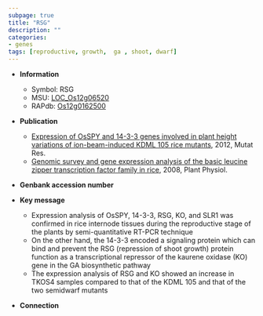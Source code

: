 ```yaml
---
subpage: true
title: "RSG"
description: ""
categories:
- genes
tags: [reproductive, growth,  ga , shoot, dwarf]
---
```


* **Information**  
    + Symbol: RSG  
    + MSU: [LOC_Os12g06520](http://rice.plantbiology.msu.edu/cgi-bin/ORF_infopage.cgi?orf=LOC_Os12g06520)  
    + RAPdb: [Os12g0162500](http://rapdb.dna.affrc.go.jp/viewer/gbrowse_details/irgsp1?name=Os12g0162500)  

* **Publication**  
    + [Expression of OsSPY and 14-3-3 genes involved in plant height variations of ion-beam-induced KDML 105 rice mutants](http://www.ncbi.nlm.nih.gov/pubmed?term=Expression+of+OsSPY+and+14-3-3+genes+involved+in+plant+height+variations+of+ion-beam-induced+KDML+105+rice+mutants%5BTitle%5D), 2012, Mutat Res.
    + [Genomic survey and gene expression analysis of the basic leucine zipper transcription factor family in rice](http://www.ncbi.nlm.nih.gov/pubmed?term=Genomic+survey+and+gene+expression+analysis+of+the+basic+leucine+zipper+transcription+factor+family+in+rice%5BTitle%5D), 2008, Plant Physiol.

* **Genbank accession number**  

* **Key message**  
    + Expression analysis of OsSPY, 14-3-3, RSG, KO, and SLR1 was confirmed in rice internode tissues during the reproductive stage of the plants by semi-quantitative RT-PCR technique
    + On the other hand, the 14-3-3 encoded a signaling protein which can bind and prevent the RSG (repression of shoot growth) protein function as a transcriptional repressor of the kaurene oxidase (KO) gene in the GA biosynthetic pathway
    + The expression analysis of RSG and KO showed an increase in TKOS4 samples compared to that of the KDML 105 and that of the two semidwarf mutants

* **Connection**  



